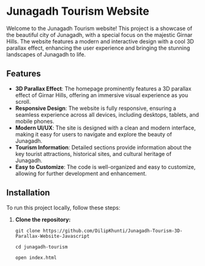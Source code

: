 # Junagadh Tourism Website

Welcome to the Junagadh Tourism website! This project is a showcase of the beautiful city of Junagadh, with a special focus on the majestic Girnar Hills. The website features a modern and interactive design with a cool 3D parallax effect, enhancing the user experience and bringing the stunning landscapes of Junagadh to life.

## Features

- **3D Parallax Effect**: The homepage prominently features a 3D parallax effect of Girnar Hills, offering an immersive visual experience as you scroll.
- **Responsive Design**: The website is fully responsive, ensuring a seamless experience across all devices, including desktops, tablets, and mobile phones.
- **Modern UI/UX**: The site is designed with a clean and modern interface, making it easy for users to navigate and explore the beauty of Junagadh.
- **Tourism Information**: Detailed sections provide information about the key tourist attractions, historical sites, and cultural heritage of Junagadh.
- **Easy to Customize**: The code is well-organized and easy to customize, allowing for further development and enhancement.


## Installation

To run this project locally, follow these steps:

1. **Clone the repository:**

   ```
   git clone https://github.com/DilipKhunti/Junagadh-Tourism-3D-Parallax-Website-Javascript
   ```
   ```
   cd junagadh-tourism
   ```
   ```
   open index.html
   ```
